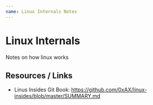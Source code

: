 ```yaml
---
name: Linux Internals Notes
---
```



# Linux Internals
Notes on how linux works


## Resources / Links
* Linus Insides Git Book: https://github.com/0xAX/linux-insides/blob/master/SUMMARY.md
